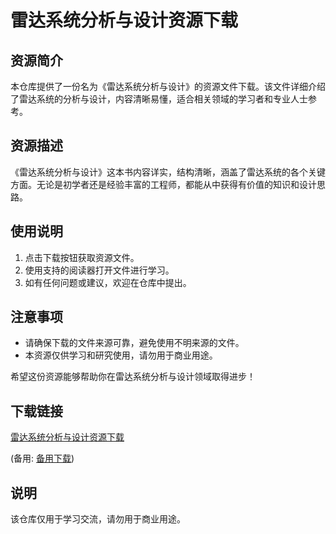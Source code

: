 # 雷达系统分析与设计资源下载

## 资源简介

本仓库提供了一份名为《雷达系统分析与设计》的资源文件下载。该文件详细介绍了雷达系统的分析与设计，内容清晰易懂，适合相关领域的学习者和专业人士参考。

## 资源描述

《雷达系统分析与设计》这本书内容详实，结构清晰，涵盖了雷达系统的各个关键方面。无论是初学者还是经验丰富的工程师，都能从中获得有价值的知识和设计思路。

## 使用说明

1. 点击下载按钮获取资源文件。
2. 使用支持的阅读器打开文件进行学习。
3. 如有任何问题或建议，欢迎在仓库中提出。

## 注意事项

- 请确保下载的文件来源可靠，避免使用不明来源的文件。
- 本资源仅供学习和研究使用，请勿用于商业用途。

希望这份资源能够帮助你在雷达系统分析与设计领域取得进步！

## 下载链接
[雷达系统分析与设计资源下载](https://pan.quark.cn/s/9e4a9fd213d4) 

(备用: [备用下载](https://pan.baidu.com/s/14WJQHtP4bkSuCfY1PY23MQ?pwd=1234))

## 说明

该仓库仅用于学习交流，请勿用于商业用途。
